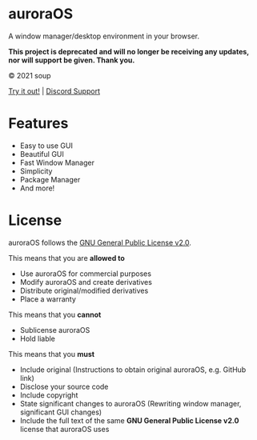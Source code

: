 # auroraOS
A window manager/desktop environment in your browser.

**This project is deprecated and will no longer be receiving any updates, nor will support be given. Thank you.**

© 2021 soup

[Try it out!](https://auroraos-dev.glitch.me/) | [Discord Support](https://discord.gg/ZYKSYbm)

# Features
* Easy to use GUI
* Beautiful GUI
* Fast Window Manager
* Simplicity
* Package Manager
* And more!
# License
auroraOS follows the [GNU General Public License v2.0](https://tldrlegal.com/license/gnu-general-public-license-v2).

This means that you are **allowed to**
* Use auroraOS for commercial purposes
* Modify auroraOS and create derivatives
* Distribute original/modified derivatives
* Place a warranty

This means that you **cannot**
* Sublicense auroraOS
* Hold liable

This means that you **must**
* Include original (Instructions to obtain original auroraOS, e.g. GitHub link)
* Disclose your source code
* Include copyright
* State significant changes to auroraOS (Rewriting window manager, significant GUI changes)
* Include the full text of the same **GNU General Public License v2.0** license that auroraOS uses
